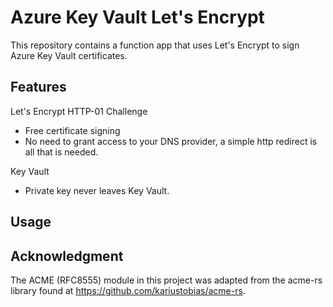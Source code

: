 # Azure Key Vault Let's Encrypt

This repository contains a function app that uses Let's Encrypt to sign Azure Key Vault certificates.

## Features

Let's Encrypt HTTP-01 Challenge

- Free certificate signing
- No need to grant access to your DNS provider, a simple http redirect is all that is needed.

Key Vault

- Private key never leaves Key Vault.

## Usage

## Acknowledgment

The ACME (RFC8555) module in this project was adapted from the acme-rs library found at https://github.com/kariustobias/acme-rs.

